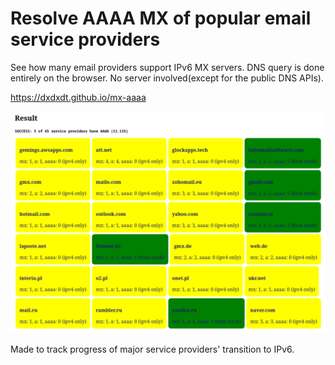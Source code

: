 # Resolve AAAA MX of popular email service providers
See how many email providers support IPv6 MX servers. DNS query is done entirely
on the browser. No server involved(except for the public DNS APIs).

https://dxdxdt.github.io/mx-aaaa

![Screenshot of result cards](image.png)

Made to track progress of major service providers' transition to IPv6.

